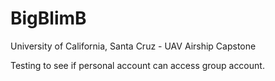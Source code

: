 # BigBlimB
University of California, Santa Cruz - UAV Airship Capstone 

Testing to see if personal account can access group account.